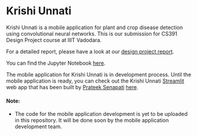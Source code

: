 # Krishi Unnati
Krishi Unnati is a mobile application for plant and crop disease detection using convolutional neural networks. This is our submission for CS391 Design Project course at IIIT Vadodara.

For a detailed report, please have a look at our [design project report](https://github.com/prateek-senapati/krishi-unnati/blob/main/CS391_Design_Project_Report_Krishi_Unnati.pdf).

You can find the Jupyter Notebook [here](https://github.com/prateek-senapati/krishi-unnati/blob/main/Krishi_Unnati.ipynb).

The mobile application for Krishi Unnati is in development process. Until the mobile application is ready, you can check out the Krishi Unnati [Streamlit](https://www.streamlit.io/) web app that has been built by [Prateek Senapati](https://github.com/prateek-senapati) [here](https://github.com/prateek-senapati/krishi-unnati-streamlit).

#### Note:

* The code for the mobile application development is yet to be uploaded in this repository. It will be done soon by the mobile application development team.

